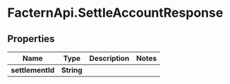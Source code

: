 # FacternApi.SettleAccountResponse

## Properties
Name | Type | Description | Notes
------------ | ------------- | ------------- | -------------
**settlementId** | **String** |  | 


